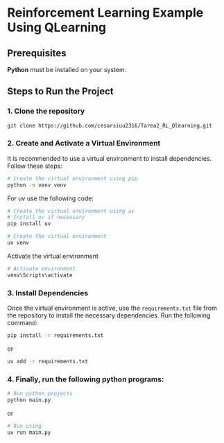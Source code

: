 # **Reinforcement Learning Example Using QLearning**

## **Prerequisites**
**Python** must be installed on your system.

## **Steps to Run the Project**

### 1. Clone the repository

```bash
git clone https://github.com/cesarsiuu2316/Tarea2_RL_Qlearning.git
```

### 2. Create and Activate a Virtual Environment
It is recommended to use a virtual environment to install dependencies. Follow these steps:

```bash
# Create the virtual environment using pip
python -m venv venv
```

For uv use the following code:
```bash
# Create the virtual environment using uv
# Install uv if necessary
pip install uv

# Create the virtual environment
uv venv
```

Activate the virtual environment
```bash
# Activate environment
venv\Scripts\activate
```

### 3. **Install Dependencies**
Once the virtual environment is active, use the `requirements.txt` file from the repository to install the necessary dependencies. Run the following command:

```bash
pip install -r requirements.txt
```
or
```bash
uv add -r requirements.txt
```

### 4. Finally, run the following python programs:

```bash
# Run python projects
python main.py
```
or
```bash
# Run using
uv run main.py
```